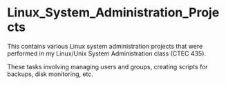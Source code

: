 # Linux_System_Administration_Projects

This contains various Linux system administration projects that were performed in my Linux/Unix System Administration class (CTEC 435).

These tasks involving managing users and groups, creating scripts for backups, disk monitoring, etc.
